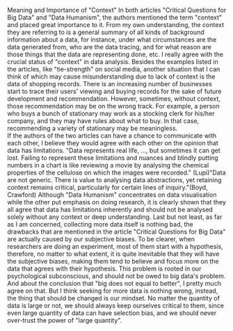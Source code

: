 <!-- Reading Response 1 -- Data Intro -- 0207 -- Tina-->
Meaning and Importance of "Context"
In both articles "Critical Questions for Big Data" and "Data Humanism", the authors mentioned the term "context" and placed great importance to it. From my own understanding, the context they are referring to is a general summary of all kinds of background information about a data, for instance, under what circumstances are the data generated from, who are the data tracing, and for what reason are those things that the data are representing done, etc. I really agree with the crucial status of "context" in data analysis. Besides the examples listed in the articles, like "tie-strength" on social media, another situation that I can think of which may cause misunderstanding due to lack of context is the data of shopping records. There is an increasing number of businesses start to trace their users' viewing and buying records for the sake of future development and recommendation. However, sometimes, without context, those recommendation may be on the wrong track. For example, a person who buys a bunch of stationary may work as a stocking clerk for his/her company, and they may have rules about what to buy. In that case, recommending a variety of stationary may be meaningless.</br>
If the authors of the two articles can have a chance to communicate with each other, I believe they would agree with each other on the opinion that data has limitations. "Data represents real life, ..., but sometimes it can get lost. Failing to represent these limitations and nuances and blindly putting numbers in a chart is like reviewing a movie by analysing the chemical properties of the cellulose on which the images were recorded." (Lupi)"Data are not generic. There is value to analysing data abstractions, yet retaining context remains critical, particularly for certain lines of inquiry."(Boyd, Crawford) Although "Data Humanism" concentrates on data visualisation while the other put emphasis on doing research, it is clearly shown that they all agree that data has limitations inherently and should not be analysed solely without any context or deep understanding.
Last but not least, as far as I am concerned, collecting more data itself is nothing bad, the drawbacks that are mentioned in the article "Critical Questions for Big Data" are actually caused by our subjective biases. To be clearer, when researchers are doing an experiment, most of them start with a hypothesis, therefore, no matter to what extent, it is quite inevitable that they will have the subjective biases, making them tend to believe and focus more on the data that agrees with their hypothesis. This problem is rooted in our psychological subconscious, and should not be owed to big data's problem. And about the conclusion that "big does not equal to better", I pretty much agree on that. But I think seeking for more data is nothing wrong, instead, the thing that should be changed is our mindset. No matter the quantity of data is large or not, we should always keep ourselves critical to them, since even large quantity of data can have selection bias, and we should never over-trust the power of "large quantity".

